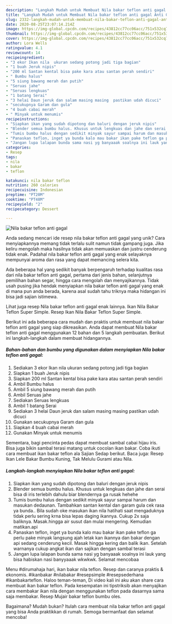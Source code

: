 ```yaml
---
description: "Langkah Mudah untuk Membuat Nila bakar teflon anti gagal Anti Gagal"
title: "Langkah Mudah untuk Membuat Nila bakar teflon anti gagal Anti Gagal"
slug: 2332-langkah-mudah-untuk-membuat-nila-bakar-teflon-anti-gagal-anti-gagal
date: 2020-08-25T23:07:14.214Z
image: https://img-global.cpcdn.com/recipes/43812cc77cc06acc/751x532cq70/nila-bakar-teflon-anti-gagal-foto-resep-utama.jpg
thumbnail: https://img-global.cpcdn.com/recipes/43812cc77cc06acc/751x532cq70/nila-bakar-teflon-anti-gagal-foto-resep-utama.jpg
cover: https://img-global.cpcdn.com/recipes/43812cc77cc06acc/751x532cq70/nila-bakar-teflon-anti-gagal-foto-resep-utama.jpg
author: Lora Wells
ratingvalue: 4.1
reviewcount: 14
recipeingredient:
- "3 ekor Ikan nila  ukuran sedang potong jadi tiga bagian"
- "1 buah Jeruk nipis"
- "200 ml Santan kental bisa pake kara atau santan perah sendiri"
- " Bumbu halus"
- "5 siung bawang merah dan putih"
- "Seruas jahe"
- "Seruas lengkuas"
- "1 batang Serai"
- "3 helai Daun jeruk dan salam masing masing  pastikan udah dicuci"
- "secukupnya Garam dan gula"
- "4 buah cabai merah"
- " Minyak untuk menumis"
recipeinstructions:
- "Siapkan ikan yang sudah dipotong dan baluri dengan jeruk nipis"
- "Blender semua bumbu halus. Khusus untuk lengkuas dan jahe dan serai bisa di iris terlebih dahulu biar blendernya ga rusak hehehe"
- "Tumis bumbu halus dengan sedikit minyak sayur sampai harum dan masukan dedaunan. Tambahkan santan kental dan garam gula cek rasa ya bunda.. Bila sudah oke masukan ikan nila hatihati saat mengaduknya tidak perlu sering krna bisa lepas daging ikannya. Cukup 2x saja baliknya. Masak.hingga air susut dan mulai mengering. Kemudian matikan.api"
- "Panaskan teflon, inget ya bunda kalo mau bakar ikan pake teflon ga perlu pake minyak langsung ajah letak kan ikannya dan bakar dengan api sedang cenderung kecil. Masak hingga kering dan balik ikan. Setelah warnanya cukup angkat ikan dan sajikan dengan sambal terasi"
- "Jangan lupa lalapan bunda sama nasi yg banyaaak soalnya ini lauk yang bisa habiskan nasi banyyaaak wkwkwk. Selamat mencobaa"
categories:
- Resep
tags:
- nila
- bakar
- teflon

katakunci: nila bakar teflon 
nutrition: 260 calories
recipecuisine: Indonesian
preptime: "PT20M"
cooktime: "PT48M"
recipeyield: "2"
recipecategory: Dessert

---
```



![Nila bakar teflon anti gagal](https://img-global.cpcdn.com/recipes/43812cc77cc06acc/751x532cq70/nila-bakar-teflon-anti-gagal-foto-resep-utama.jpg)

Anda sedang mencari ide resep nila bakar teflon anti gagal yang unik? Cara menyiapkannya memang tidak terlalu sulit namun tidak gampang juga. Jika keliru mengolah maka hasilnya tidak akan memuaskan dan justru cenderung tidak enak. Padahal nila bakar teflon anti gagal yang enak selayaknya mempunyai aroma dan rasa yang dapat memancing selera kita.

Ada beberapa hal yang sedikit banyak berpengaruh terhadap kualitas rasa dari nila bakar teflon anti gagal, pertama dari jenis bahan, selanjutnya pemilihan bahan segar, hingga cara mengolah dan menyajikannya. Tidak usah pusing jika hendak menyiapkan nila bakar teflon anti gagal yang enak di mana pun anda berada, karena asal sudah tahu triknya maka hidangan ini bisa jadi sajian istimewa.

Lihat juga resep Nila bakar teflon anti gagal enak lainnya. Ikan Nila Bakar Teflon Super Simple. Resep Ikan Nila Bakar Teflon Super Simple.


Berikut ini ada beberapa cara mudah dan praktis untuk membuat nila bakar teflon anti gagal yang siap dikreasikan. Anda dapat membuat Nila bakar teflon anti gagal menggunakan 12 bahan dan 5 langkah pembuatan. Berikut ini langkah-langkah dalam membuat hidangannya.

<!--inarticleads1-->

##### Bahan-bahan dan bumbu yang digunakan dalam menyiapkan Nila bakar teflon anti gagal:

1. Sediakan 3 ekor Ikan nila  ukuran sedang potong jadi tiga bagian
1. Siapkan 1 buah Jeruk nipis
1. Siapkan 200 ml Santan kental bisa pake kara atau santan perah sendiri
1. Ambil  Bumbu halus
1. Ambil 5 siung bawang merah dan putih
1. Ambil Seruas jahe
1. Sediakan Seruas lengkuas
1. Ambil 1 batang Serai
1. Sediakan 3 helai Daun jeruk dan salam masing masing  pastikan udah dicuci
1. Gunakan secukupnya Garam dan gula
1. Siapkan 4 buah cabai merah
1. Gunakan  Minyak untuk menumis


Sementara, bagi pencinta pedas dapat membuat sambal cabai hijau iris. Bisa juga bikin sambal terasi matang untuk cocolan ikan bakar. Coba ikuti cara membuat ikan bakar teflon ala Sajian Sedap berikut. Baca juga: Resep Ikan Lele Bakar Bumbu Kuning, Tak Melulu Gurami atau Nila. 

<!--inarticleads2-->

##### Langkah-langkah menyiapkan Nila bakar teflon anti gagal:

1. Siapkan ikan yang sudah dipotong dan baluri dengan jeruk nipis
1. Blender semua bumbu halus. Khusus untuk lengkuas dan jahe dan serai bisa di iris terlebih dahulu biar blendernya ga rusak hehehe
1. Tumis bumbu halus dengan sedikit minyak sayur sampai harum dan masukan dedaunan. Tambahkan santan kental dan garam gula cek rasa ya bunda.. Bila sudah oke masukan ikan nila hatihati saat mengaduknya tidak perlu sering krna bisa lepas daging ikannya. Cukup 2x saja baliknya. Masak.hingga air susut dan mulai mengering. Kemudian matikan.api
1. Panaskan teflon, inget ya bunda kalo mau bakar ikan pake teflon ga perlu pake minyak langsung ajah letak kan ikannya dan bakar dengan api sedang cenderung kecil. Masak hingga kering dan balik ikan. Setelah warnanya cukup angkat ikan dan sajikan dengan sambal terasi
1. Jangan lupa lalapan bunda sama nasi yg banyaaak soalnya ini lauk yang bisa habiskan nasi banyyaaak wkwkwk. Selamat mencobaa


Menu #dirumahaja hari, ikan bakar nila teflon. Resep dan caranya praktis &amp; ekonomis. #ikanbakar #nilabakar #resepsimple #resepsederhana #ikanbakarteflon. Haloo teman-teman, Di video kali ini aku akan share cara membuat ikan bakar teflon. Pada kesempatan ini tipstriksib akan menyajikan cara membakar ikan nila dengan menggunakan teflon pada dasarnya sama saja membakar. Resep Mujair bakar teflon bumbu oles. 

Bagaimana? Mudah bukan? Itulah cara membuat nila bakar teflon anti gagal yang bisa Anda praktikkan di rumah. Semoga bermanfaat dan selamat mencoba!

